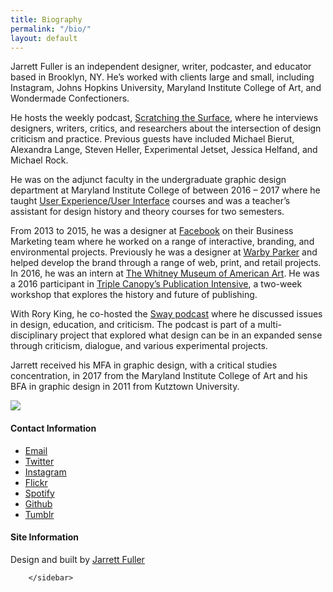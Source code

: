 ```yaml
---
title: Biography
permalink: "/bio/"
layout: default
---
```


<!--
<div class="headline-bio">
    Biography</div>
-->

<div class="profile">
<div class="text">

<p>Jarrett Fuller is an independent designer, writer, podcaster, and educator based in Brooklyn, NY. He’s worked with clients large and small, including Instagram, Johns Hopkins University, Maryland Institute College of Art, and Wondermade Confectioners.</p>

<p>He hosts the weekly podcast, <a href="http://www.scratchingthesurface.fm">Scratching the Surface</a>, where he interviews designers, writers, critics, and researchers about the intersection of design criticism and practice. Previous guests have included Michael Bierut, Alexandra Lange, Steven Heller, Experimental Jetset, Jessica Helfand, and Michael Rock.</p>

<p>He was on the adjunct faculty in the undergraduate graphic design department
at Maryland Institute College of between 2016 – 2017 where he taught <a href="http://jarrettfuller.com/projects/dux">User Experience/User Interface</a> courses and was a teacher’s assistant for design history and theory courses for two semesters.</p>

<p>From 2013 to 2015, he was a designer at <a href="http://www.facebook.com">Facebook</a> on their Business Marketing team where he worked on a range of interactive, branding, and environmental projects. Previously he was a designer at <a href="http://www.warbyparker.com">Warby Parker</a> and helped develop the brand through a range of web, print, and retail projects. In 2016, he was an intern at <a href="http://www.whitney.org">The Whitney Museum of American Art</a>. He was a 2016 participant in <a href="https://www.canopycanopycanopy.com/education#intensive">Triple Canopy’s Publication Intensive</a>, a two-week workshop that explores the history and future of publishing.</p>

<p>With Rory King, he co-hosted the <a href="http://this-is-sway.tumblr.com">Sway podcast</a> where he discussed issues in design, education, and criticism. The podcast is part of a multi-disciplinary project that explored what design can be in an expanded sense through criticism, dialogue, and various experimental projects.</p>

<p>Jarrett received his MFA in graphic design, with a critical studies concentration, in 2017 from the Maryland Institute College of Art and his BFA in graphic design in 2011 from Kutztown University.</p>
</div>

<sidebar>
    <p><img src="{{ site.github.url }}/images/kchayka.jpg"></p>



<h4>Contact Information</h4>
    <p><ul>
        <li><a href="mailto:jarrettfuller@gmail.com">Email</a></li>
        <li><a href="http://www.twitter.com/jarrettfuller">Twitter</a></li>
        <li><a href="http://www.instagram.com/jarrettfuller">Instagram</a></li>
        <li><a href="https://www.flickr.com/photos/jarrettfuller/">Flickr</a></li>
        <li><a href="https://open.spotify.com/user/jarrettfuller">Spotify</a></li>
        <li><a href="https://github.com/jarrettfuller">Github</a></li><li><a href="http://hellomannequin.tumblr.com">Tumblr</a></li></ul>
        </p>

<h4>Site Information</h4>
        <p class="credits">Design and built by <a href="http://www.jarrettfuller.com">Jarrett Fuller</a></p>

        </sidebar>
</div>
